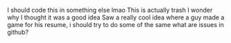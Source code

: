 I should code this in something else lmao
This is actually trash I wonder why I thought it was a good idea
Saw a really cool idea where a guy made a game for his resume, i should try to do some of the same
what are issues in github?

